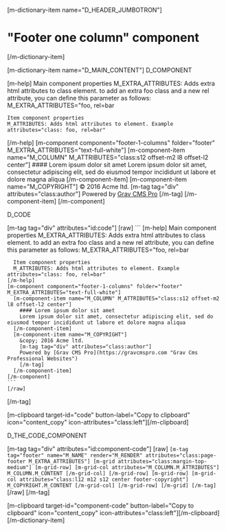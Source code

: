 [m-dictionary-item name="D_HEADER_JUMBOTRON"]
  # "Footer one column" component
[/m-dictionary-item]

[m-dictionary-item name="D_MAIN_CONTENT"]
  D_COMPONENT

  [m-help]
    Main component properties
    M_EXTRA_ATTRIBUTES: Adds extra html attributes to class element. to add an extra foo class and a new rel attribute, you can define this parameter as follows: M_EXTRA_ATTRIBUTES="foo, rel=bar

    Item component properties
    M_ATTRIBUTES: Adds html attributes to element. Example attributes="class: foo, rel=bar"
  [/m-help]
  [m-component component="footer-1-columns" folder="footer" M_EXTRA_ATTRIBUTES="text-full-white"]
    [m-component-item name="M_COLUMN" M_ATTRIBUTES="class:s12 offset-m2 l8 offset-l2 center"]
      #### Lorem ipsum dolor sit amet
      Lorem ipsum dolor sit amet, consectetur adipiscing elit, sed do eiusmod tempor incididunt ut labore et dolore magna aliqua
    [/m-component-item]
    [m-component-item name="M_COPYRIGHT"]
      &copy; 2016 Acme ltd.
      [m-tag tag="div" attributes="class:author"]
      Powered by [Grav CMS Pro](https://gravcmspro.com "Grav Cms Professional Websites")
      [/m-tag]
    [/m-component-item]
  [/m-component]  

  D_CODE

  [m-tag tag="div" attributes="id:code"]
    [raw]
    ```
    [m-help]
      Main component properties
      M_EXTRA_ATTRIBUTES: Adds extra html attributes to class element. to add an extra foo class and a new rel attribute, you can define this parameter as follows: M_EXTRA_ATTRIBUTES="foo, rel=bar

      Item component properties
      M_ATTRIBUTES: Adds html attributes to element. Example attributes="class: foo, rel=bar"
    [/m-help]
    [m-component component="footer-1-columns" folder="footer" M_EXTRA_ATTRIBUTES="text-full-white"]
      [m-component-item name="M_COLUMN" M_ATTRIBUTES="class:s12 offset-m2 l8 offset-l2 center"]
        #### Lorem ipsum dolor sit amet
        Lorem ipsum dolor sit amet, consectetur adipiscing elit, sed do eiusmod tempor incididunt ut labore et dolore magna aliqua
      [/m-component-item]
      [m-component-item name="M_COPYRIGHT"]
        &copy; 2016 Acme ltd.
        [m-tag tag="div" attributes="class:author"]
        Powered by [Grav CMS Pro](https://gravcmspro.com "Grav Cms Professional Websites")
        [/m-tag]
      [/m-component-item]
    [/m-component]   
    ```
    [/raw]
  [/m-tag]  

  [m-clipboard target-id="code" button-label="Copy to clipboard" icon="content_copy" icon-attributes="class:left"][/m-clipboard]

  D_THE_CODE_COMPONENT

  [m-tag tag="div" attributes="id:component-code"]
    [raw]
    ```
    [m-tag tag="footer" name="M_NAME" render="M_RENDER" attributes="class:page-footer M_EXTRA_ATTRIBUTES"]
      [m-grid attributes="class:margin-top-medium"]
        [m-grid-row]
          [m-grid-col attributes="M_COLUMN.M_ATTRIBUTES"]
            M_COLUMN.M_CONTENT
          [/m-grid-col]
        [/m-grid-row]
        [m-grid-row]
          [m-grid-col attributes="class:l12 m12 s12 center footer-copyright"]
            M_COPYRIGHT.M_CONTENT
          [/m-grid-col]
        [/m-grid-row]
      [/m-grid]
    [/m-tag]
    ```
    [/raw]
  [/m-tag]  

  [m-clipboard target-id="component-code" button-label="Copy to clipboard" icon="content_copy" icon-attributes="class:left"][/m-clipboard]
[/m-dictionary-item]

